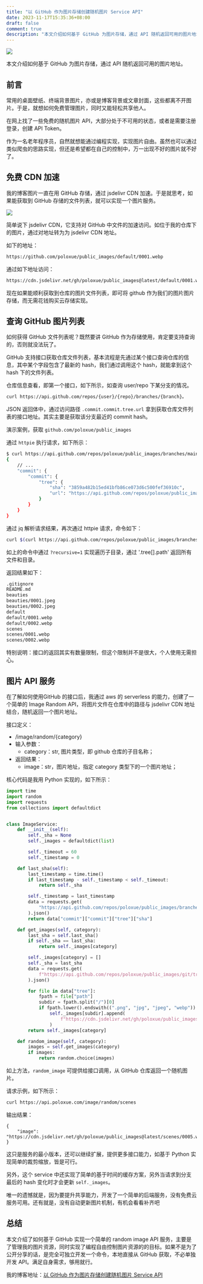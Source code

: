 ```yaml
---
title: "以 GitHub 作为图片存储创建随机图片 Service API"
date: 2023-11-17T15:35:36+08:00
draft: false
comment: true
description: "本文介绍如何基于 GitHub 为图片存储，通过 API 随机返回可用的图片地址。"
---
```


![](https://cdn.jsdelivr.net/gh/poloxue/images@2023-11/2023-11-17-build-a-random-image-api-using-github-01.png)

本文介绍如何基于 GitHub 为图片存储，通过 API 随机返回可用的图片地址。

## 前言

常用的桌面壁纸、终端背景图片，亦或是博客背景或文章封面，这些都离不开图片。于是，就想如何免费管理图片，同时又能轻松共享他人。

在网上找了一些免费的随机图片 API，大部分处于不可用的状态，或者是需要注册登录，创建 API Token。

作为一名老年程序员，自然就想能通过编程实现，实现图片自由。虽然也可以通过类似爬虫的思路实现，但还是希望都在自己的控制中，万一出现不好的图片就不好了。


## 免费 CDN 加速

我的博客图片一直在用 GitHub 存储，通过 jsdelivr CDN 加速。于是就思考，如果能获取到 GitHub 存储的文件列表，就可以实现一个图片服务。

![](https://cdn.jsdelivr.net/gh/poloxue/images@2023-11/2023-11-17-build-a-random-image-api-using-github-02.png)

简单说下 jsdelivr CDN，它支持对 GitHub 中文件的加速访问。如位于我的仓库下的图片，通过对地址转为为 jsdelivr CDN 地址。

如下的地址：

```bash
https://github.com/poloxue/public_images/default/0001.webp 
```

通过如下地址访问：

```bash
https://cdn.jsdelivr.net/gh/poloxue/public_images@latest/default/0001.webp
```

现在如果能顺利获取到仓库的图片文件列表，即可将 github 作为我们的图片图片存储，而无需花钱购买云存储实现。


## 查询 GitHub 图片列表

如何获得 GitHub 文件列表呢？既然要讲 GitHub 作为存储使用，肯定要支持查询的，否则就没法玩了。

GitHub 支持接口获取仓库文件列表，基本流程是先通过某个接口查询仓库的信息，其中某个字段包含了最新的 hash，我们通过调用这个 hash，就能拿到这个 hash 下的文件列表。

仓库信息查看，即第一个接口，如下所示，如查询 user/repo 下某分支的情况。

```bash
curl https://api.github.com/repos/{user}/{repo}/branches/{branch}。
```

JSON 返回体中，通过访问路径 `.commit.commit.tree.url` 拿到获取仓库文件列表的接口地址。其实主要是获取该分支最近的 commit hash。

演示案例，获取 `github.com/poloxue/public_images`

通过 `httpie` 执行请求，如下所示：

```bash
$ curl https://api.github.com/repos/poloxue/public_images/branches/main
{
    // ...
    "commit": {
        "commit": {
            "tree": {
                "sha": "3859a482b15ed41bfb86ce073d6c500fef36910c",
                "url": "https://api.github.com/repos/poloxue/public_images/git/trees/3859a482b15ed41bfb86ce073d6c500fef36910c"
            }
        }
    }
}
```

通过 jq 解析请求结果，再次通过 httpie 请求，命令如下：

```bash
curl $(curl https://api.github.com/repos/poloxue/public_images/branches/main | jq -r '.commit.commit.tree.url+"?recursive=1"') | jq '.tree[].path'
```

如上的命令中通过 `?recursive=1` 实现遍历子目录，通过 '.tree[].path' 返回所有文件和目录。

返回结果如下：

```bash
.gitignore
README.md
beauties
beauties/0001.jpeg
beauties/0002.jpeg
default
default/0001.webp
default/0002.webp
scenes
scenes/0001.webp
scenes/0002.webp
```

特别说明：接口的返回其实有数量限制，但这个限制并不是很大，个人使用无需担心。

## 图片 API 服务

在了解如何使用GitHub 的接口后，我通过 aws 的 serverless 的能力，创建了一个简单的 Image Random API，将图片文件在仓库中的路径与 jsdelivr CDN 地址结合，随机返回一个图片地址。

接口定义：

- /image/random/{category}
- 输入参数：
  - category：str, 图片类型，即 github 仓库的子目名称；
- 返回结果：
  - image：str，图片地址，指定 category 类型下的一个图片地址；

核心代码是我用 Python 实现的，如下所示：

```python
import time
import random
import requests
from collections import defaultdict


class ImageService:
    def __init__(self):
        self._sha = None
        self._images = defaultdict(list)

        self._timeout = 60
        self._timestamp = 0

    def last_sha(self):
        last_timestamp = time.time()
        if last_timestamp - self._timestamp < self._timeout:
            return self._sha

        self._timestamp = last_timestamp
        data = requests.get(
            "https://api.github.com/repos/poloxue/public_images/branches/main"
        ).json()
        return data["commit"]["commit"]["tree"]["sha"]

    def get_images(self, category):
        last_sha = self.last_sha()
        if self._sha == last_sha:
            return self._images[category]

        self._images[category] = []
        self._sha = last_sha
        data = requests.get(
            f"https://api.github.com/repos/poloxue/public_images/git/trees/{last_sha}?recursive=1"
        ).json()

        for file in data["tree"]:
            fpath = file["path"]
            subdir = fpath.split("/")[0]
            if fpath.lower().endswith((".png", "jpg", "jpeg", "webp")):
                self._images[subdir].append(
                    f"https://cdn.jsdelivr.net/gh/poloxue/public_images@latest/{file['path']}"
                )
        return self._images[category]

    def random_image(self, category):
        images = self.get_images(category)
        if images:
            return random.choice(images)
```

如上方法，`random_image` 可提供给接口调用，从 GitHub 仓库返回一个随机图片。

请求示例，如下所示：

```bash
curl https://api.poloxue.com/image/random/scenes
```

输出结果：

```jsn
{
    "image": "https://cdn.jsdelivr.net/gh/poloxue/public_images@latest/scenes/0005.webp"
}
```

这只是服务的最小版本，还可以继续扩展，提供更多接口能力，如基于 Python 实现简单的裁剪缩放，皆是可行。

另外，这个 service 中还实现了简单的基于时间的缓存方案，另外当请求到分支最后的 hash 变化时才会更新 `self._images`。

唯一的遗憾就是，因为要提升共享能力，开发了一个简单的后端服务，没有免费云服务可用。还有就是，没有自动更新图片机制，有机会看看补齐吧

## 总结

本文介绍了如何基于 GitHub 实现一个简单的 random image API 服务，主要是了管理我的图片资源，同时实现了编程自由控制图片资源的的目标。如果不是为了公开分享的话，是完全可独立开发一个命令，本地直接从  GitHub 获取，不必单独开发 API。满足自身需求，够用就行。

我的博客地址：[以 GitHub 作为图片存储创建随机图片 Service API](https://www.poloxue.com/posts/2023-11-17-build-a-random-image-api-using-github/)

